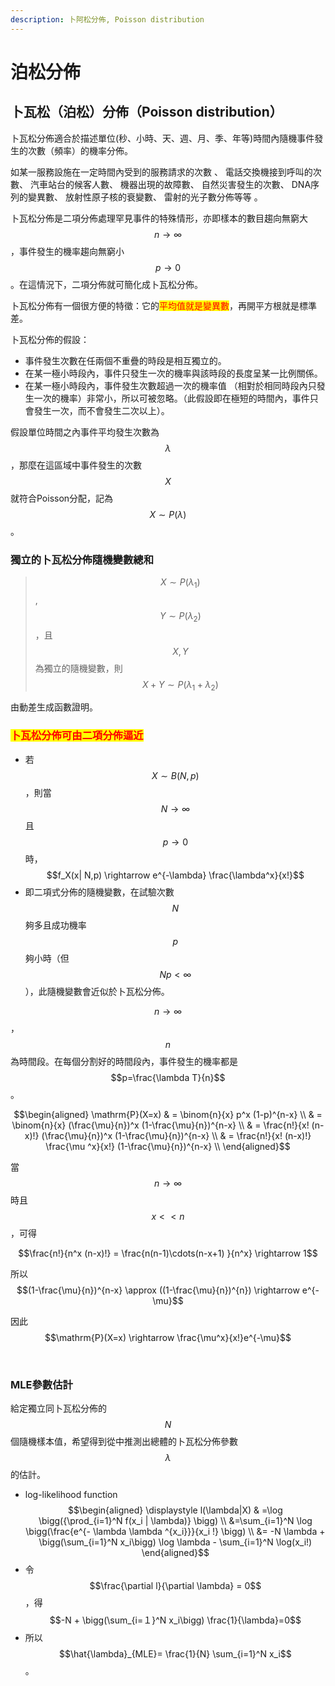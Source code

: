```yaml
---
description: 卜阿松分佈, Poisson distribution
---
```


# 泊松分佈

## 卜瓦松（泊松）分佈（Poisson distribution）

卜瓦松分佈適合於描述單位(秒、小時、天、週、月、季、年等)時間內隨機事件發生的次數（頻率）的機率分佈。

如某一服務設施在一定時間內受到的服務請求的次數、 電話交換機接到呼叫的次數、汽車站台的候客人數、機器出現的故障數、自然災害發生的次數、DNA序列的變異數、放射性原子核的衰變數、&#x20;雷射的光子數分佈等等。

卜瓦松分佈是二項分佈處理罕見事件的特殊情形，亦即樣本的數目趨向無窮大$$n \rightarrow \infty$$，事件發生的機率趨向無窮小$$p \rightarrow 0$$。在這情況下，二項分佈就可簡化成卜瓦松分佈。

卜瓦松分佈有一個很方便的特徵：它的<mark style="color:red;">平均值就是變異數</mark>，再開平方根就是標準差。

卜瓦松分佈的假設：

* 事件發生次數在任兩個不重疊的時段是相互獨立的。
* 在某一極小時段內，事件只發生一次的機率與該時段的長度呈某一比例關係。
* 在某一極小時段內，事件發生次數超過一次的機率值 （相對於相同時段內只發生一次的機率）非常小，所以可被忽略。（此假設即在極短的時間內，事件只會發生一次，而不會發生二次以上）。

假設單位時間之內事件平均發生次數為$$\lambda$$，那麼在這區域中事件發生的次數$$X$$就符合Poisson分配，記為$$X \sim P(\lambda)$$。

### 獨立的卜瓦松分佈隨機變數總和

> $$X\sim P(\lambda_1 )$$, $$Y \sim P(\lambda_2 )$$，且$$X,Y$$為獨立的隨機變數，則$$X+Y \sim P(\lambda_1+ \lambda_2 )$$

由動差生成函數證明。

### &#x20;<mark style="color:red;">卜瓦松分佈可由二項分佈逼近</mark>

* 若$$X \sim B(N,p)$$，則當$$N \rightarrow \infty$$ 且$$p \rightarrow 0$$時，  $$f_X(x| N,p) \rightarrow e^{-\lambda} \frac{\lambda^x}{x!}$$
* 即二項式分佈的隨機變數，在試驗次數$$N$$夠多且成功機率$$p$$夠小時（但$$Np < \infty$$），此隨機變數會近似於卜瓦松分佈。

$$n \rightarrow \infty$$​，$$n$$​為時間段。在每個分割好的時間段內，事件發生的機率都是$$p=\frac{\lambda T}{n}$$。

$$\begin{aligned} \mathrm{P}(X=x) & =  \binom{n}{x} p^x (1-p)^{n-x} \\ 	& =  \binom{n}{x} (\frac{\mu}{n})^x (1-\frac{\mu}{n})^{n-x} \\ 	& =  \frac{n!}{x! (n-x)!} (\frac{\mu}{n})^x (1-\frac{\mu}{n})^{n-x} \\ 	& =  \frac{n!}{x! (n-x)!} \frac{\mu ^x}{x!} (1-\frac{\mu}{n})^{n-x} \\  \end{aligned}$$

當 $$n \rightarrow \infty$$時且$$x << n$$​，可得

$$\frac{n!}{n^x (n-x)!} = \frac{n(n-1)\cdots(n-x+1) }{n^x} \rightarrow  1$$

所以$$(1-\frac{\mu}{n})^{n-x} \approx ((1-\frac{\mu}{n})^{n}) \rightarrow e^{- \mu}$$

因此$$\mathrm{P}(X=x) \rightarrow \frac{\mu^x}{x!}e^{-\mu}$$

​



### MLE參數估計

給定獨立同卜瓦松分佈的$$N$$個隨機樣本值，希望得到從中推測出總體的卜瓦松分佈參數$$\lambda$$的估計。

* log-likelihood function $$\begin{aligned} \displaystyle l(\lambda|X) & =\log \bigg({\prod_{i=1}^N f(x_i | \lambda)} \bigg) \\ &=\sum_{i=1}^N \log \bigg(\frac{e^{- \lambda \lambda ^{x_i}}}{x_i !} \bigg) \\ &= -N \lambda + \bigg(\sum_{i=1}^N x_i\bigg) \log \lambda - \sum_{i=1}^N \log(x_i!) \end{aligned}$$
* 令$$\frac{\partial l}{\partial \lambda} = 0$$，得 $$-N + \bigg(\sum_{i=１}^N x_i\bigg) \frac{1}{\lambda}=0$$
* 所以 $$\hat{\lambda}_{MLE}= \frac{1}{N} \sum_{i=1}^N x_i$$。
